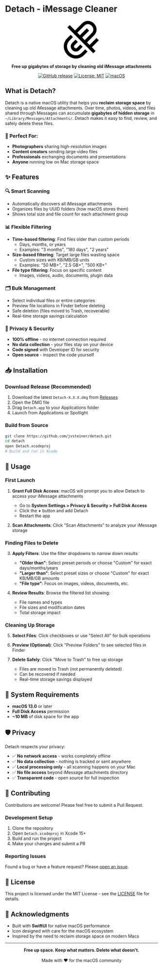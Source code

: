 # Detach - iMessage Cleaner

<div align="center">
  <img src="Detach/Assets.xcassets/AppIcon.appiconset/icon_512x512.png" alt="Detach Icon" width="128" height="128">
  
  **Free up gigabytes of storage by cleaning old iMessage attachments**
  
  [![GitHub release](https://img.shields.io/github/release/jvsteiner/detach.svg)](https://github.com/jvsteiner/detach/releases)
  [![License: MIT](https://img.shields.io/badge/License-MIT-yellow.svg)](https://opensource.org/licenses/MIT)
  [![macOS](https://img.shields.io/badge/macOS-13.0+-blue.svg)](https://www.apple.com/macos/)
</div>

## What is Detach?

Detach is a native macOS utility that helps you **reclaim storage space** by cleaning up old iMessage attachments. Over time, photos, videos, and files shared through Messages can accumulate **gigabytes of hidden storage** in `~/Library/Messages/Attachments/`. Detach makes it easy to find, review, and safely delete these files.

### 🎯 Perfect For:
- **Photographers** sharing high-resolution images
- **Content creators** sending large video files  
- **Professionals** exchanging documents and presentations
- **Anyone** running low on Mac storage space

## ✨ Features

### 🔍 **Smart Scanning**
- Automatically discovers all iMessage attachments
- Organizes files by UUID folders (how macOS stores them)
- Shows total size and file count for each attachment group

### 📊 **Flexible Filtering**
- **Time-based filtering**: Find files older than custom periods
  - Days, months, or years
  - Examples: "3 months", "180 days", "2 years"
- **Size-based filtering**: Target large files wasting space
  - Custom sizes with KB/MB/GB units
  - Examples: "50 MB+", "2.5 GB+", "500 KB+"
- **File type filtering**: Focus on specific content
  - Images, videos, audio, documents, plugin data

### 🗂️ **Bulk Management**
- Select individual files or entire categories
- Preview file locations in Finder before deleting
- Safe deletion (files moved to Trash, recoverable)
- Real-time storage savings calculation

### 🔐 **Privacy & Security**
- **100% offline** - no internet connection required
- **No data collection** - your files stay on your device
- **Code signed** with Developer ID for security
- **Open source** - inspect the code yourself

## 📥 Installation

### Download Release (Recommended)
1. Download the latest `Detach-X.X.X.dmg` from [Releases](https://github.com/jvsteiner/detach/releases)
2. Open the DMG file
3. Drag `Detach.app` to your Applications folder
4. Launch from Applications or Spotlight

### Build from Source
```bash
git clone https://github.com/jvsteiner/detach.git
cd detach
open Detach.xcodeproj
# Build and run in Xcode
```

## 🚀 Usage

### First Launch
1. **Grant Full Disk Access**: macOS will prompt you to allow Detach to access your iMessage attachments
   - Go to **System Settings > Privacy & Security > Full Disk Access**
   - Click the **+** button and add Detach
   - Restart the app

2. **Scan Attachments**: Click "Scan Attachments" to analyze your iMessage storage

### Finding Files to Delete
3. **Apply Filters**: Use the filter dropdowns to narrow down results
   - **"Older than"**: Select preset periods or choose "Custom" for exact days/months/years
   - **"Larger than"**: Select preset sizes or choose "Custom" for exact KB/MB/GB amounts
   - **"File type"**: Focus on images, videos, documents, etc.

4. **Review Results**: Browse the filtered list showing:
   - File names and types
   - File sizes and modification dates
   - Total storage impact

### Cleaning Up Storage  
5. **Select Files**: Click checkboxes or use "Select All" for bulk operations

6. **Preview (Optional)**: Click "Preview Folders" to see selected files in Finder

7. **Delete Safely**: Click "Move to Trash" to free up storage
   - Files are moved to Trash (not permanently deleted)
   - Can be recovered if needed
   - Real-time storage savings displayed

## 💾 System Requirements

- **macOS 13.0** or later
- **Full Disk Access** permission
- **~10 MB** of disk space for the app

## 🛡️ Privacy

Detach respects your privacy:

- ✅ **No network access** - works completely offline
- ✅ **No data collection** - nothing is tracked or sent anywhere  
- ✅ **Local processing only** - all scanning happens on your Mac
- ✅ **No file access** beyond iMessage attachments directory
- ✅ **Transparent code** - open source for full inspection

## 🤝 Contributing

Contributions are welcome! Please feel free to submit a Pull Request.

### Development Setup
1. Clone the repository
2. Open `Detach.xcodeproj` in Xcode 15+
3. Build and run the project
4. Make your changes and submit a PR

### Reporting Issues
Found a bug or have a feature request? Please [open an issue](https://github.com/jvsteiner/detach/issues).

## 📄 License

This project is licensed under the MIT License - see the [LICENSE](LICENSE) file for details.

## 🙏 Acknowledgments

- Built with **SwiftUI** for native macOS performance
- Icon designed with care for the macOS ecosystem
- Inspired by the need to reclaim storage space on modern Macs

---

<div align="center">
  <strong>Free up space. Keep what matters. Delete what doesn't.</strong>
  <br><br>
  Made with ❤️ for the macOS community
</div>